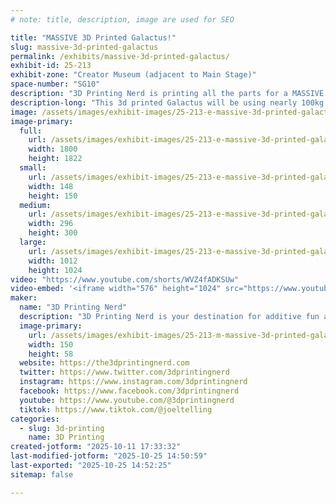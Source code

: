 ```yaml
---
# note: title, description, image are used for SEO

title: "MASSIVE 3D Printed Galactus!"
slug: massive-3d-printed-galactus
permalink: /exhibits/massive-3d-printed-galactus/
exhibit-id: 25-213
exhibit-zone: "Creator Museum (adjacent to Main Stage)"
space-number: "SG10"
description: "3D Printing Nerd is printing all the parts for a MASSIVE Galactus statue!"
description-long: "This 3d printed Galactus will be using nearly 100kg of filament and will be printed on the 3D Printing Nerd print farm. The pieces will be shipped to Orlando, and the build will happen LIVE!"
image: /assets/images/exhibit-images/25-213-e-massive-3d-printed-galactus-screenshot-2025-10-11-at-2-24-36-pm-296x300.jpg
image-primary: 
  full:
    url: /assets/images/exhibit-images/25-213-e-massive-3d-printed-galactus-screenshot-2025-10-11-at-2-24-36-pm-full.jpg
    width: 1800
    height: 1822
  small:
    url: /assets/images/exhibit-images/25-213-e-massive-3d-printed-galactus-screenshot-2025-10-11-at-2-24-36-pm-148x150.jpg
    width: 148
    height: 150
  medium:
    url: /assets/images/exhibit-images/25-213-e-massive-3d-printed-galactus-screenshot-2025-10-11-at-2-24-36-pm-296x300.jpg
    width: 296
    height: 300
  large:
    url: /assets/images/exhibit-images/25-213-e-massive-3d-printed-galactus-screenshot-2025-10-11-at-2-24-36-pm-1012x1024.jpg
    width: 1012
    height: 1024
video: "https://www.youtube.com/shorts/WVZ4fADKSUw"
video-embed: '<iframe width="576" height="1024" src="https://www.youtube.com/embed/WVZ4fADKSUw?feature=oembed" frameborder="0" allow="accelerometer; autoplay; clipboard-write; encrypted-media; gyroscope; picture-in-picture; web-share" referrerpolicy="strict-origin-when-cross-origin" allowfullscreen title="MASSIVE Print Project - Galactus for Orlando Maker Faire!  #3dprinting"></iframe>'
maker: 
  name: "3D Printing Nerd"
  description: "3D Printing Nerd is your destination for additive fun and inspiration!"
  image-primary:
    url: /assets/images/exhibit-images/25-213-m-massive-3d-printed-galactus-1300x500-website-banner-300x115.png
    width: 150
    height: 58
  website: https://the3dprintingnerd.com
  twitter: https://www.twitter.com/3dprintingnerd
  instagram: https://www.instagram.com/3dprintingnerd
  facebook: https://www.facebook.com/3dprintingnerd
  youtube: https://www.youtube.com/@3dprintingnerd
  tiktok: https://www.tiktok.com/@joeltelling
categories: 
  - slug: 3d-printing
    name: 3D Printing
created-jotform: "2025-10-11 17:33:32"
last-modified-jotform: "2025-10-25 14:50:59"
last-exported: "2025-10-25 14:52:25"
sitemap: false

---
```

